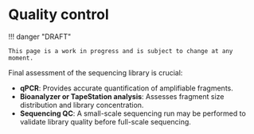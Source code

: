 # Quality control

!!! danger "DRAFT"

    This page is a work in progress and is subject to change at any moment.

Final assessment of the sequencing library is crucial:

-   **qPCR**: Provides accurate quantification of amplifiable fragments.
-   **Bioanalyzer or TapeStation analysis**: Assesses fragment size distribution and library concentration.
-   **Sequencing QC**: A small-scale sequencing run may be performed to validate library quality before full-scale sequencing.
